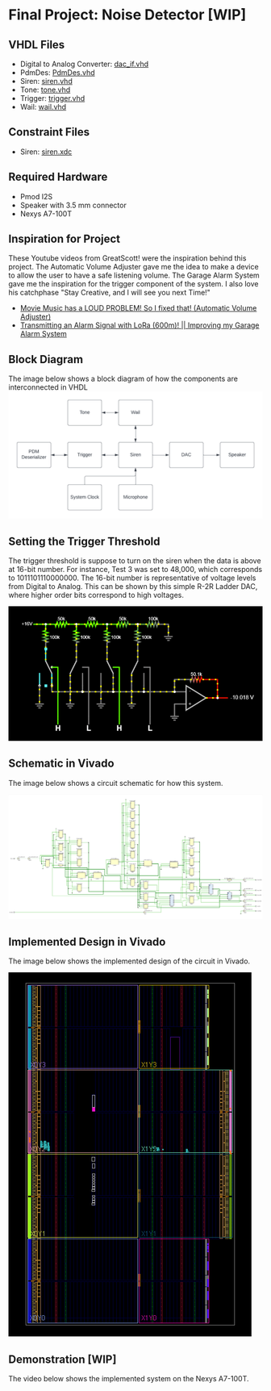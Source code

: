 # Final Project: Noise Detector [WIP]
## VHDL Files
* Digital to Analog Converter: [dac_if.vhd](./Test-3/dac_if.vhd)
* PdmDes: [PdmDes.vhd](./Test-3/PdmDes.vhd)
* Siren: [siren.vhd](./Test-3/siren.vhd)
* Tone: [tone.vhd](./Test-3/tone.vhd)
* Trigger: [trigger.vhd](./Test-3/trigger.vhd)
* Wail: [wail.vhd](./Test-3/wail.vhd)

## Constraint Files
* Siren: [siren.xdc](./Test-3/siren.xdc)

## Required Hardware
* Pmod I2S
* Speaker with 3.5 mm connector
* Nexys A7-100T

## Inspiration for Project
These Youtube videos from GreatScott! were the inspiration behind this project. The Automatic Volume Adjuster gave me the idea to make a device to allow the user to have a safe listening volume. The Garage Alarm System gave me the inspiration for the trigger component of the system. I also love his catchphase "Stay Creative, and I will see you next Time!"
* [Movie Music has a LOUD PROBLEM! So I fixed that! (Automatic Volume Adjuster)](https://www.youtube.com/watch?v=j1V2I-otdzk&t=211s)
* [Transmitting an Alarm Signal with LoRa (600m)! || Improving my Garage Alarm System](https://www.youtube.com/watch?v=ItZwa1AdrpU&t=151s)


## Block Diagram
The image below shows a block diagram of how the components are interconnected in VHDL
![This is an image](https://github.com/Arif12467/Digital-System-Design-AIA/blob/6f0d885db4483583b36218580d8c2fabab3ee80c/Final-Project/Photos/Block%20Diagram.png)

## Setting the Trigger Threshold
The trigger threshold is suppose to turn on the siren when the data is above at 16-bit number. For instance, Test 3 was set to 48,000, which corresponds to 1011101110000000. The 16-bit number is representative of voltage levels from Digital to Analog. This can be shown by this simple R-2R Ladder DAC, where higher order bits correspond to high voltages.

![This is an image](https://github.com/Arif12467/Digital-System-Design-AIA/blob/68d25267e4d8a728e3968ed98a3a46b49a44b56b/Final-Project/Photos/R-2R%20Ladder%20DAC.png)

## Schematic in Vivado
The image below shows a circuit schematic for how this system.

![This is an image](https://github.com/Arif12467/Digital-System-Design-AIA/blob/ca126b7eedb8c3bcdece4b6b9d9f679dae896851/Final-Project/Photos/Schematic.png)

## Implemented Design in Vivado
The image below shows the implemented design of the circuit in Vivado.

![This is an image](https://github.com/Arif12467/Digital-System-Design-AIA/blob/ca126b7eedb8c3bcdece4b6b9d9f679dae896851/Final-Project/Photos/Implemented%20Design.png)

## Demonstration [WIP]
The video below shows the implemented system on the Nexys A7-100T.
